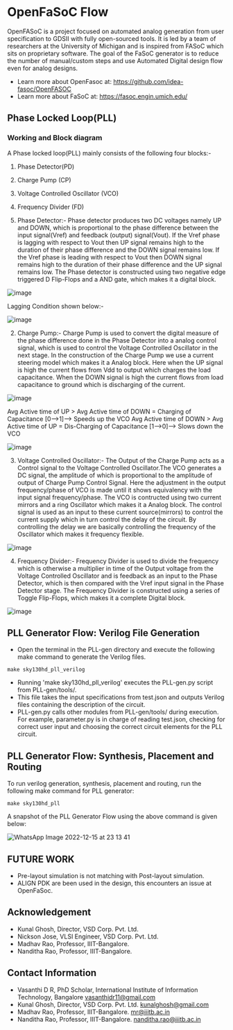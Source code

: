 # OpenFaSoC Flow

OpenFASoC is a project focused on automated analog generation from user specification to GDSII with fully open-sourced tools. It is led by a team of researchers at the University of Michigan and is inspired from FASoC which sits on proprietary software.
The goal of the FaSoC generator is to reduce the number of manual/custom steps and use Automated Digital design flow even for analog designs.
- Learn more about OpenFasoc at: https://github.com/idea-fasoc/OpenFASOC
- Learn more about FaSoC at: https://fasoc.engin.umich.edu/

## Phase Locked Loop(PLL)
### Working and Block diagram

A Phase locked loop(PLL) mainly consists of the following four blocks:-

1. Phase Detector(PD)
2. Charge Pump (CP)
3. Voltage Controlled Oscillator (VCO)
4. Frequency Divider (FD)

1. Phase Detector:- Phase detector produces two DC voltages namely UP and DOWN, which is proportional to the phase difference between the input signal(Vref) and feedback (output) signal(Vout). If the Vref phase is lagging with respect to Vout then UP signal remains high to the duration of their phase difference and the DOWN signal remains low. If the Vref phase is leading with respect to Vout then DOWN signal remains high to the duration of their phase difference and the UP signal remains low. The Phase detector is constructed using two negative edge triggered D Flip-Flops and a AND gate, which makes it a digital block.

![image](https://user-images.githubusercontent.com/110731913/207903203-8cb0a10c-cf2a-47ff-a43a-39b41a9e1a75.png)

Lagging Condition shown below:-


![image](https://user-images.githubusercontent.com/110731913/207903275-26b462f3-8265-4216-ad1d-4fce93b2309a.png)


2. Charge Pump:- Charge Pump is used to convert the digital measure of the phase difference done in the Phase Detector into a analog control signal, which is used to control the Voltage Controlled Oscillator in the next stage. In the construction of the Charge Pump we use a current steering model which makes it a Analog block. Here when the UP signal is high the current flows from Vdd to output which charges the load capacitance. When the DOWN signal is high the current flows from load capacitance to ground which is discharging of the current.


![image](https://user-images.githubusercontent.com/110731913/207903349-ff8a7041-7eb1-41fd-bca5-118bf3f96a60.png)

Avg Active time of UP   > Avg Active time of DOWN = Charging of Capacitance     [0-->1]--> Speeds up the VCO
Avg Active time of DOWN > Avg Active time of UP   = Dis-Charging of Capacitance [1-->0]--> Slows down the VCO


![image](https://user-images.githubusercontent.com/110731913/207903630-64963f54-4d8b-4d8a-83df-d55ad52a2739.png)

3. Voltage Controlled Oscillator:- The Output of the Charge Pump acts as a Control signal to the Voltage Controlled Oscillator.The VCO generates a DC signal, the amplitude of which is proportional to the amplitude of output of Charge Pump Control Signal. Here the adjustment in the output frequency/phase of VCO is made until it shows equivalency with the input signal frequency/phase. The VCO is contructed using two current mirrors and a ring Oscillator which makes it a Analog block. The control signal is used as an input to these current source(mirrors) to control the current supply which in turn control the delay of the circuit. By controlling the delay we are basically controlling the frequency of the Oscillator which makes it frequency flexible.


![image](https://user-images.githubusercontent.com/110731913/207903711-f532c72e-cc76-4f9e-8a98-293c72be5ac8.png)


4. Frequency Divider:- Frequency Divider is used to divide the frequency which is otherwise a multiplier in time of the Output voltage from the Voltage Controlled Oscillator and is feedback as an input to the Phase Detector, which is then compared with the Vref input signal in the Phase Detector stage. The Frequency Divider is constructed using a series of Toggle Flip-Flops, which makes it a complete Digital block.

![image](https://user-images.githubusercontent.com/110731913/207903905-667ffb9e-15c4-40fd-beeb-eff1c1388e6e.png)

## PLL Generator Flow: Verilog File Generation

- Open the terminal in the PLL-gen directory and execute the following make command to generate the Verilog files.

```
make sky130hd_pll_verilog
```

- Running 'make sky130hd_pll_verilog' executes the PLL-gen.py script from PLL-gen/tools/. 
- This file takes the input specifications from test.json and outputs Verilog files containing the description of the circuit.
- PLL-gen.py calls other modules from PLL-gen/tools/ during execution. For example, parameter.py is in charge of reading test.json, checking for correct user input and choosing the correct circuit elements for the PLL circuit.

## PLL Generator Flow: Synthesis, Placement and Routing

To run verilog generation, synthesis, placement and routing, run the following make command for PLL generator:
```
make sky130hd_pll
```

A snapshot of the PLL Generator Flow using the above command is given below:

![WhatsApp Image 2022-12-15 at 23 13 41](https://user-images.githubusercontent.com/110731913/208042639-85dc2fe8-91b9-47aa-a365-6dc031c21b07.jpeg)

## FUTURE WORK
- Pre-layout simulation is not matching with Post-layout simulation.
- ALIGN PDK are been used in the design, this encounters an issue at OpenFaSoc.

## Acknowledgement
- Kunal Ghosh, Director, VSD Corp. Pvt. Ltd.
- Nickson Jose, VLSI Engineer, VSD Corp. Pvt. Ltd.
- Madhav Rao, Professor, IIIT-Bangalore.
- Nanditha Rao, Professor, IIIT-Bangalore.

## Contact Information
- Vasanthi D R, PhD Scholar, International Institute of Information Technology, Bangalore vasanthidr11@gmail.com
- Kunal Ghosh, Director, VSD Corp. Pvt. Ltd. kunalghosh@gmail.com
- Madhav Rao, Professor, IIIT-Bangalore. mr@iiitb.ac.in
- Nanditha Rao, Professor, IIIT-Bangalore. nanditha.rao@iiitb.ac.in
